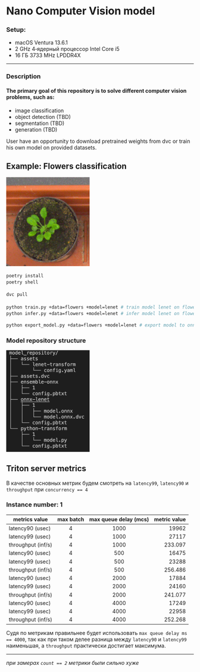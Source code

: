 # Nano Computer Vision model

### Setup:

- macOS Ventura 13.6.1
- 2 GHz 4‑ядерный процессор Intel Core i5
- 16 ГБ 3733 MHz LPDDR4X

---

### Description

#### The primary goal of this repository is to solve different computer vision problems, such as:

- image classification
- object detection (TBD)
- segmentation (TBD)
- generation (TBD)

User have an opportunity to download pretrained weights from dvc or train his
own model on provided datasets.

## Example: Flowers classification

<img src="images/plant001_rgb.png" alt="Flower" width="224"/>

```bash
poetry install
poetry shell

dvc pull

python train.py +data=flowers +model=lenet # train model lenet on flowers dataset
python infer.py +data=flowers +model=lenet # infer model lenet on flowers dataset
```

```bash
python export_model.py +data=flowers +model=lenet # export model to onnx
```

### Model repository structure

<img src="images/model_repository_tree.png" alt="Tree" width="224"/>

## Triton server metrics

В качестве основных метрик будем смотреть на `latency99`, `latency90` и
`throughput` при `concurrency == 4`

### Instance number: 1

| metrics value      | max batch | max queue delay (mcs) | metric value |
| ------------------ | :-------: | :-------------------: | -----------: |
| latency90 (usec)   |     4     |         1000          |        19962 |
| latency99 (usec)   |     4     |         1000          |        27117 |
| throughput (inf/s) |     4     |         1000          |      233.097 |
| latency90 (usec)   |     4     |          500          |        16475 |
| latency99 (usec)   |     4     |          500          |        23288 |
| throughput (inf/s) |     4     |          500          |      256.486 |
| latency90 (usec)   |     4     |         2000          |        17884 |
| latency99 (usec)   |     4     |         2000          |        24160 |
| throughput (inf/s) |     4     |         2000          |      241.077 |
| latency90 (usec)   |     4     |         4000          |        17249 |
| latency99 (usec)   |     4     |         4000          |        22958 |
| throughput (inf/s) |     4     |         4000          |      252.268 |

Судя по метрикам правильнее будет использовать `max queue delay ms == 4000`, так
как при таком делее разница между `latency90` и `latency99` наименьшая, а
`throughput` практически достигает максимума.

---

_при замерах `count == 2` метрики были сильно хуже_

